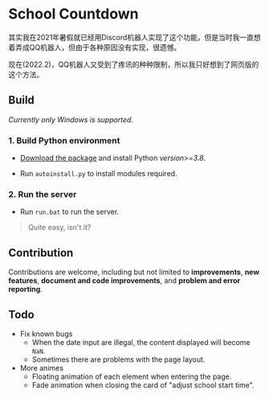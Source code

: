 # School Countdown
其实我在2021年暑假就已经用Discord机器人实现了这个功能，但是当时我一直想着弄成QQ机器人，但由于各种原因没有实现，很遗憾。

现在(2022.2)，QQ机器人又受到了疼讯的种种限制，所以我只好想到了网页版的这个方法。

## Build
*Currently only Windows is supported.*
### 1. Build Python environment
- [Download the package](https://www.python.org/downloads/windows/) and install Python *version>=3.8*.

- Run `autoinstall.py` to install modules required.

### 2. Run the server
- Run `run.bat` to run the server.

> Quite easy, isn't it?

## Contribution
Contributions are welcome, including but not limited to **improvements**, **new features**, **document and code improvements**, and **problem and error reporting**.

## Todo
- Fix known bugs
    - When the date input are illegal, the content displayed will become `NaN`.
    - Sometimes there are problems with the page layout.
- More animes
    - Floating animation of each element when entering the page.
    - Fade animation when closing the card of "adjust school start time".

